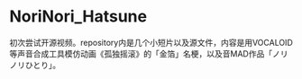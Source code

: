 # NoriNori_Hatsune
初次尝试开源视频。repository内是几个小短片以及源文件，内容是用VOCALOID等声音合成工具模仿动画《孤独摇滚》的「金箔」名梗，以及音MAD作品「ノリノリひとり」。

